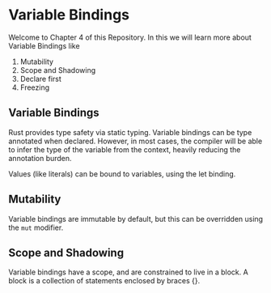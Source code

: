 # Variable Bindings
Welcome to  Chapter 4 of this Repository.
In this we will learn more about Variable Bindings like
1. Mutability
2. Scope and Shadowing
3. Declare first
4. Freezing


## Variable Bindings

Rust provides type safety via static typing. Variable bindings can be type annotated when declared. However, in most cases, the compiler will be able to infer the type of the variable from the context, heavily reducing the annotation burden.

Values (like literals) can be bound to variables, using the let binding.


## Mutability

Variable bindings are immutable by default, but this can be overridden using the `mut` modifier.

## Scope and Shadowing

Variable bindings have a scope, and are constrained to live in a block. A block is a collection of statements enclosed by braces {}.